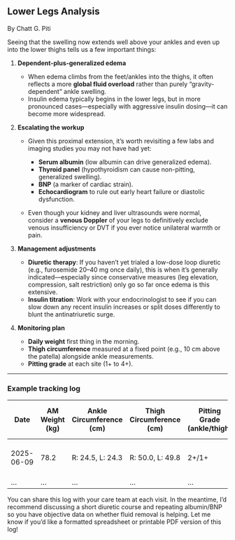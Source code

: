 ## Lower Legs Analysis
By Chatt G. Piti

Seeing that the swelling now extends well above your ankles and even up into the lower thighs tells us a few important things:

1. **Dependent-plus-generalized edema**

   * When edema climbs from the feet/ankles into the thighs, it often reflects a more **global fluid overload** rather than purely “gravity‐dependent” ankle swelling.
   * Insulin edema typically begins in the lower legs, but in more pronounced cases—especially with aggressive insulin dosing—it can become more widespread.

2. **Escalating the workup**

   * Given this proximal extension, it’s worth revisiting a few labs and imaging studies you may not have had yet:

     * **Serum albumin** (low albumin can drive generalized edema).
     * **Thyroid panel** (hypothyroidism can cause non-pitting, generalized swelling).
     * **BNP** (a marker of cardiac strain).
     * **Echocardiogram** to rule out early heart failure or diastolic dysfunction.
   * Even though your kidney and liver ultrasounds were normal, consider a **venous Doppler** of your legs to definitively exclude venous insufficiency or DVT if you ever notice unilateral warmth or pain.

3. **Management adjustments**

   * **Diuretic therapy**: If you haven’t yet trialed a low-dose loop diuretic (e.g., furosemide 20–40 mg once daily), this is when it’s generally indicated—especially since conservative measures (leg elevation, compression, salt restriction) only go so far once edema is this extensive.
   * **Insulin titration**: Work with your endocrinologist to see if you can slow down any recent insulin increases or split doses differently to blunt the antinatriuretic surge.

4. **Monitoring plan**

   * **Daily weight** first thing in the morning.
   * **Thigh circumference** measured at a fixed point (e.g., 10 cm above the patella) alongside ankle measurements.
   * **Pitting grade** at each site (1+ to 4+).

---

### Example tracking log

| Date       | AM Weight (kg) | Ankle Circumference (cm) | Thigh Circumference (cm) | Pitting Grade (ankle/thigh) | Notes (med changes, diet)      |
| ---------- | -------------- | ------------------------ | ------------------------ | --------------------------- | ------------------------------ |
| 2025-06-09 | 78.2           | R: 24.5, L: 24.3         | R: 50.0, L: 49.8         | 2+/1+                       | Started 20 mg furosemide today |
| …          | …              | …                        | …                        | …                           | …                              |

You can share this log with your care team at each visit. In the meantime, I’d recommend discussing a short diuretic course and repeating albumin/BNP so you have objective data on whether fluid removal is helping. Let me know if you’d like a formatted spreadsheet or printable PDF version of this log!

